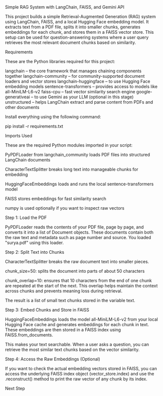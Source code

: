 Simple RAG System with LangChain, FAISS, and Gemini API

This project builds a simple Retrieval-Augmented Generation (RAG) system using LangChain, FAISS, and a local Hugging Face embedding model. It extracts text from a PDF file, splits it into smaller chunks, generates embeddings for each chunk, and stores them in a FAISS vector store. This setup can be used for question-answering systems where a user query retrieves the most relevant document chunks based on similarity.

Requirements

These are the Python libraries required for this project:

langchain – the core framework that manages chaining components together
langchain-community – for community-supported document loaders and vector stores
langchain-huggingface – to use Hugging Face embedding models
sentence-transformers – provides access to models like all-MiniLM-L6-v2
faiss-cpu – fast vector similarity search engine
google-generativeai – to use Gemini as your LLM (optional in this stage)
unstructured – helps LangChain extract and parse content from PDFs and other documents

Install everything using the following command:

pip install -r requirements.txt

Imports Used

These are the required Python modules imported in your script:

PyPDFLoader from langchain_community loads PDF files into structured LangChain documents

CharacterTextSplitter breaks long text into manageable chunks for embedding

HuggingFaceEmbeddings loads and runs the local sentence-transformers model

FAISS stores embeddings for fast similarity search

numpy is used optionally if you want to inspect raw vectors

Step 1: Load the PDF

PyPDFLoader reads the contents of your PDF file, page by page, and converts it into a list of Document objects. These documents contain both the raw text and metadata such as page number and source. You loaded "surya.pdf" using this loader.

Step 2: Split Text into Chunks

CharacterTextSplitter breaks the raw document text into smaller pieces.

chunk_size=50: splits the document into parts of about 50 characters

chunk_overlap=10: ensures that 10 characters from the end of one chunk are repeated at the start of the next. This overlap helps maintain the context across chunks and prevents meaning loss during retrieval.

The result is a list of small text chunks stored in the variable text.

Step 3: Embed Chunks and Store in FAISS

HuggingFaceEmbeddings loads the model all-MiniLM-L6-v2 from your local Hugging Face cache and generates embeddings for each chunk in text. These embeddings are then stored in a FAISS index using FAISS.from_documents.

This makes your text searchable. When a user asks a question, you can retrieve the most similar text chunks based on the vector similarity.

Step 4: Access the Raw Embeddings (Optional)

If you want to check the actual embedding vectors stored in FAISS, you can access the underlying FAISS index object (vector_store.index) and use the .reconstruct() method to print the raw vector of any chunk by its index.

Next Step